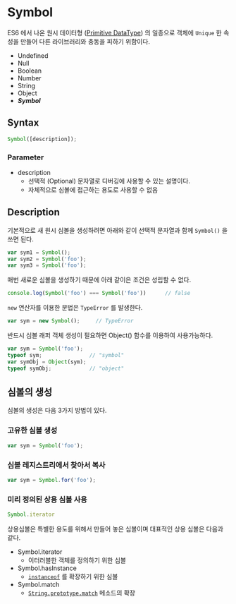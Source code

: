 # Symbol

ES6 에서 나온 원시 데이터형 ([Primitive DataType](https://developer.mozilla.org/en-US/docs/Glossary/Primitive)) 의 일종으로 객체에 `Unique` 한 속성을 만들어 다른 라이브러리와 충동을 피하기 위함이다.

* Undefined
* Null
* Boolean
* Number
* String
* Object
* _**Symbol**_

## Syntax

```javascript
Symbol([description]);
```

### Parameter

* description
  * 선택적 (Optional) 문자열로 디버깅에 사용할 수 있는 설명이다.
  * 자체적으로 심볼에 접근하는 용도로 사용할 수 없음 

## Description

기본적으로 새 원시 심볼을 생성하려면 아래와 같이 선택적 문자열과 함께 `Symbol()` 을 쓰면 된다.

```javascript
var sym1 = Symbol();
var sym2 = Symbol('foo');
var sym3 = Symbol('foo');
```

매번 새로운 심볼을 생성하기 때문에 아래 같이은 조건은 성립할 수 없다.

```javascript
console.log(Symbol('foo') === Symbol('foo'))      // false
```

`new` 연산자를 이용한 문법은 `TypeError` 를 발생한다.

```javascript
var sym = new Symbol();     // TypeError
```

반드시 심볼 래퍼 객체 생성이 필요하면 Object() 함수를 이용하여 사용가능하다.

```javascript
var sym = Symbol('foo');
typeof sym;               // "symbol"
var symObj = Object(sym);
typeof symObj;            // "object"
```

## 심볼의 생성

심볼의 생성은 다음 3가지 방법이 있다.

### 고유한 심볼 생성

```javascript
var sym = Symbol('foo');
```

### 심볼 레지스트리에서 찾아서 복사

```javascript
var sym = Symbol.for('foo');
```

### 미리 정의된 상용 심볼 사용

```javascript
Symbol.iterator
```

상용심볼은 특별한 용도를 위해서 만들어 놓은 심볼이며 대표적인 상용 심볼은 다음과 같다.

* Symbol.iterator
  * 이터러블한 객체를 정의하기 위한 심볼
* Symbol.hasInstance
  * [`instanceof`](/book/02.-front-end/03.-javascript/02.-references/operator-and-expression.html?h=instanceof) 를 확장하기 위한 심볼
* Symbol.match
  * [`String.prototype.match`](https://developer.mozilla.org/en-US/docs/Web/JavaScript/Reference/Global_Objects/String/match) 메소드의 확장